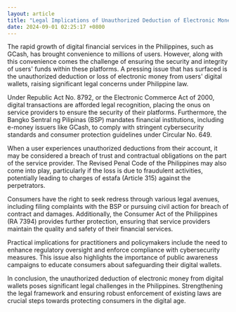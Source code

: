 ```yaml
---
layout: article
title: "Legal Implications of Unauthorized Deduction of Electronic Money from Digital Wallets in the Philippines"
date: 2024-09-01 02:25:17 +0800
---
```


<p>The rapid growth of digital financial services in the Philippines, such as GCash, has brought convenience to millions of users. However, along with this convenience comes the challenge of ensuring the security and integrity of users&#39; funds within these platforms. A pressing issue that has surfaced is the unauthorized deduction or loss of electronic money from users&#39; digital wallets, raising significant legal concerns under Philippine law.</p><p>Under Republic Act No. 8792, or the Electronic Commerce Act of 2000, digital transactions are afforded legal recognition, placing the onus on service providers to ensure the security of their platforms. Furthermore, the Bangko Sentral ng Pilipinas (BSP) mandates financial institutions, including e-money issuers like GCash, to comply with stringent cybersecurity standards and consumer protection guidelines under Circular No. 649.</p><p>When a user experiences unauthorized deductions from their account, it may be considered a breach of trust and contractual obligations on the part of the service provider. The Revised Penal Code of the Philippines may also come into play, particularly if the loss is due to fraudulent activities, potentially leading to charges of estafa (Article 315) against the perpetrators.</p><p>Consumers have the right to seek redress through various legal avenues, including filing complaints with the BSP or pursuing civil action for breach of contract and damages. Additionally, the Consumer Act of the Philippines (RA 7394) provides further protection, ensuring that service providers maintain the quality and safety of their financial services.</p><p>Practical implications for practitioners and policymakers include the need to enhance regulatory oversight and enforce compliance with cybersecurity measures. This issue also highlights the importance of public awareness campaigns to educate consumers about safeguarding their digital wallets.</p><p>In conclusion, the unauthorized deduction of electronic money from digital wallets poses significant legal challenges in the Philippines. Strengthening the legal framework and ensuring robust enforcement of existing laws are crucial steps towards protecting consumers in the digital age.</p>